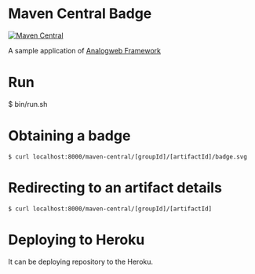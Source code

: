 Maven Central Badge
===============================================

[![Maven Central](https://analogweb-maven-badge.herokuapp.com/maven-central/org.analogweb/analogweb-core/badge.svg)](https://analogweb-maven-badge.herokuapp.com/maven-central/org.analogweb/analogweb-core)

A sample application of [Analogweb Framework](http://analogweb.org)

# Run 

$ bin/run.sh 

# Obtaining a badge 

```
$ curl localhost:8000/maven-central/[groupId]/[artifactId]/badge.svg
```
 
# Redirecting to an artifact details 

```
$ curl localhost:8000/maven-central/[groupId]/[artifactId]
```

# Deploying to Heroku 

It can be deploying repository to the Heroku. 
